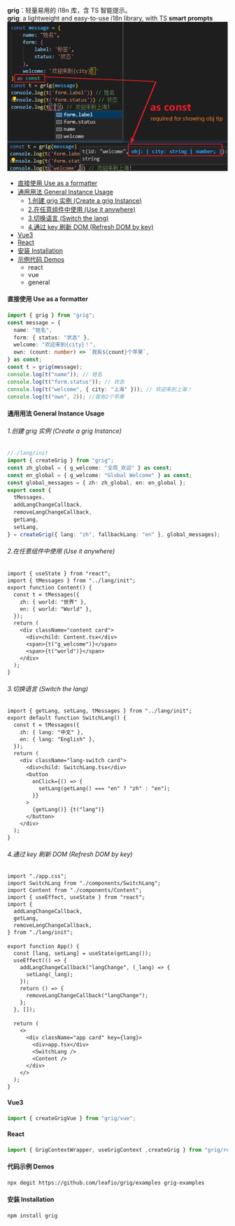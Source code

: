 **grig**：轻量易用的 i18n 库，含 TS 智能提示。  
 **grig**: a lightweight and easy-to-use i18n library, with TS **smart prompts**
![截图](https://raw.githubusercontent.com/leafio/grig/main/snap.png "snap.png")
<!-- ![截图](./snap.png "snap.png") -->

- [直接使用 Use as a formatter](#直接使用-use-as-a-formatter)
- [通用用法 General Instance Usage](#通用用法-general-instance-usage)
  - [1.创建 grig 实例 (Create a grig Instance)](#1创建grig实例-create-a-grig-instance)
  - [2.在任意组件中使用 (Use it anywhere)](#2在任意组件中使用-use-it-anywhere)
  - [3.切换语言 (Switch the lang)](#3切换语言-switch-the-lang)
  - [4.通过 key 刷新 DOM (Refresh DOM by key)](#4通过key刷新dom--refresh--dom-by-key)
- [Vue3](#vue3)
- [React](#react)
- [安装 Installation](#安装-installation)
- [示例代码 Demos](#代码示例-demos)
  - react
  - vue
  - general

#### 直接使用 Use as a formatter

```typescript
import { grig } from "grig";
const message = {
  name: "姓名",
  form: { status: "状态" },
  welcome: "欢迎来到{city}！",
  own: (count: number) => `我有${count}个苹果`,
} as const;
const t = grig(message);
console.log(t("name")); // 姓名
console.log(t("form.status")); // 状态
console.log(t("welcome", { city: "上海" })); // 欢迎来到上海！
console.log(t("own", 2)); //我有2个苹果
```

#### 通用用法 General Instance Usage

###### 1.创建 grig 实例 (Create a grig Instance)

```typescript
//./lang/init
import { createGrig } from "grig";
const zh_global = { g_welcome: "全局_欢迎" } as const;
const en_global = { g_welcome: "Global Welcome" } as const;
const global_messages = { zh: zh_global, en: en_global };
export const {
  tMessages,
  addLangChangeCallback,
  removeLangChangeCallback,
  getLang,
  setLang,
} = createGrig({ lang: "zh", fallbackLang: "en" }, global_messages);
```

###### 2.在任意组件中使用 (Use it anywhere)

```tsx
import { useState } from "react";
import { tMessages } from "../lang/init";
export function Content() {
  const t = tMessages({
    zh: { world: "世界" },
    en: { world: "World" },
  });
  return (
    <div className="content card">
      <div>child: Content.tsx</div>
      <span>{t("g_welcome")}</span>
      <span>{t("world")}</span>
    </div>
  );
}
```

###### 3.切换语言 (Switch the lang)

```tsx
import { getLang, setLang, tMessages } from "../lang/init";
export default function SwitchLang() {
  const t = tMessages({
    zh: { lang: "中文" },
    en: { lang: "English" },
  });
  return (
    <div className="lang-switch card">
      <div>child: SwitchLang.tsx</div>
      <button
        onClick={() => {
          setLang(getLang() === "en" ? "zh" : "en");
        }}
      >
        {getLang()} {t("lang")}
      </button>
    </div>
  );
}
```

###### 4.通过 key 刷新 DOM (Refresh DOM by key)

```tsx
import "./app.css";
import SwitchLang from "./components/SwitchLang";
import Content from "./components/Content";
import { useEffect, useState } from "react";
import {
  addLangChangeCallback,
  getLang,
  removeLangChangeCallback,
} from "./lang/init";

export function App() {
  const [lang, setLang] = useState(getLang());
  useEffect(() => {
    addLangChangeCallback("langChange", (_lang) => {
      setLang(_lang);
    });
    return () => {
      removeLangChangeCallback("langChange");
    };
  }, []);

  return (
    <>
      <div className="app card" key={lang}>
        <div>app.tsx</div>
        <SwitchLang />
        <Content />
      </div>
    </>
  );
}
```

#### Vue3

```typescript
import { createGrigVue } from "grig/vue";
```

#### React

```typescript
import { GrigContextWrapper, useGrigContext ,createGrig } from "grig/react";
```

#### 代码示例 Demos
```bash
npx degit https://github.com/leafio/grig/examples grig-examples
```

#### 安装 Installation

```bash
npm install grig
```